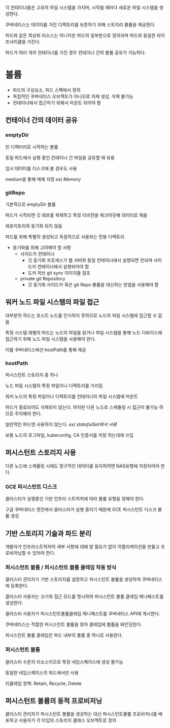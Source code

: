 각 컨테이너들은 고유의 파일 시스템을 가지며, 시작될 때마다 새로운 파일 시스템을 생성한다.

쿠버네티스는 데이터를 가진 디렉토리를 보존하기 위해 스토지리 볼륨을 제공한다.

파드와 같은 최상위 리소스는 아니지만 파드의 일부분으로 정의되며 파드와 동일한 라이프사이클을 가진다. 

파드가 여러 개의 컨테이너를 가진 경우 컨테이너 간의 볼륨 공유가 가능하다.

# 볼륨

- 파드의 구성요소, 파드 스펙에서 정의
- 독립적인 쿠버네티스 오브젝트가 아니므로 자체 생성, 삭제 불가능
- 컨테이너에서 접근하기 위해서 마운트 되어야 함

## 컨테이너 간의 데이터 공유

### emptyDir

빈 디렉터리로 시작하는 볼륨

동일 파드에서 실행 중인 컨테이너 간 파일을 공유할 때 유용

임시 데이터를 디스크에 쓸 경우도 사용

medium을 통해 매체 지정 *ex) Memory*

### gitRepo

기본적으로 emptyDir 볼륨

파드가 시작되면 깃 레포를 복제하고 특정 리비전을 체크아웃해 데이터로 채움

레포지토리와 동기화 되지 않음

파드를 위해 특별히 생성되고 독점적으로 사용되는 전용 디렉토리

- 동기화를 위해 고려해야 할 사항
    - 사이드카 컨테이너
        - 깃 동기화 프로세스가 웹 서버와 동일 컨테이너에서 실행되면 안되며 사이드카 컨테이너에서 실행되어야 함
        - 도커 허브 git sync 이미지들 참조
    - private git Repository
        - 깃 동기화 사이드카 혹은 git Repo 볼륨을 대신하는 방법을 사용해야 함

## 워커 노드 파일 시스템의 파일 접근

대부분의 하드는 호스트 노드를 인식하지 못하므로 노드의 파일 시스템에 접근할 수 없음

특정 시스템 레벨의 파드는 노드의 파일을 읽거나 파일 시스템을 통해 노드 디바이스에 접근하기 위해 노드 파일 시스템을 사용해야 한다.

이를 쿠버네티스에선 hostPath를 통해 제공

### hostPath

퍼시스턴트 스토리지 중 하나

노드 파일 시스템의 특정 파일이나 디렉토리를 가리킴

워커 노드의 특정 파일이나 디렉토리를 컨테이너의 파일 시스템에 마운트

파드가 종료되어도 삭제되지 않는다. 하지만 다른 노드로 스케쥴링 시 접근이 불가능 하므로 주의해야 한다.

일반적인 파드엔 사용하지 않는다. *ex) statefulSet에서 사용*

보통 노드의 로그파일, kubeconfig, CA 인증서를 저장 하는데에 쓰임

## 퍼시스턴트 스토리지 사용

다른 노드에 스케쥴링 시에도 영구적인 데이터를 유지하려면 NAS유형에 저장되어야 한다.

### GCE 퍼시스턴트 디스크

클러스터가 실행중인 기반 인프라 스트럭처에 따라 볼륨 유형을 정해야 한다.

구글 쿠버네티스 엔진에서 클러스터가 실행 중이기 때문에 GCE 퍼시스턴트 디스크 볼륨 생성

## 기반 스토리지 기술과 파드 분리

개발자가 인프라스트럭처의 세부 사항에 대해 알 필요가 없이 어플리케이션을 만들고 프로비저닝할 수 있어야 한다.

### 퍼시스턴트 볼륨 / 퍼시스턴트 볼륨 클레임 작동 방식

클러스터 관리자가 기반 스토리지를 설정하고 퍼시스턴트 볼륨을 생성하여 쿠버네티스에 등록한다.

클러스터 사용자는 크기와 접근 모드를 명시하여 퍼시스턴트 볼륨 클레임 메니페스트를 생성한다.

클러스터 사용자가 퍼시스턴트볼륨클레임 메니페스트를 쿠버네티스 API에 게시한다.

쿠버네티스는 적절한 퍼시스턴트 볼륨을 찾아 클레임에 볼륨을 바인딩한다.

퍼시스턴트 볼륨 클레임은 파드 내부의 볼륨 중 하나로 사용된다.

### 퍼시스턴트 볼륨

클러스터 수준의 리소스이므로 특정 네임스페이스에 생성 불가능

동일한 네임스페이스의 파드에서만 사용

리클레임 정책: Retain, Recycle, Delete

## 퍼시스턴트 볼륨의 동적 프로비저닝

클러스터 관리자가 퍼시스턴트 볼륨을 생성하는 대신 퍼시스턴트볼륨 프로비저너를 배포하고 사용자가 각 타입의 스토리지 클래스 오브젝트로 정의
